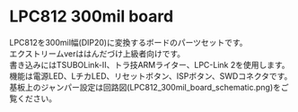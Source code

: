 # LPC812 300mil board
LPC812を300mil幅(DIP20)に変換するボードのパーツセットです。  
エクストリームverははんだづけ上級者向けです。  
書き込みにはTSUBOLink-II、トラ技ARMライター、LPC-Link 2を使用します。  
機能は電源LED、LチカLED、リセットボタン、ISPボタン、SWDコネクタです。  
基板上のジャンパー設定は回路図(LPC812_300mil_board_schematic.png)をご覧ください。  
